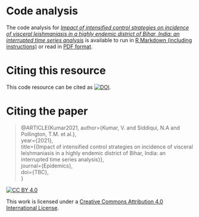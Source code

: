 # Code analysis
The code analysis for [*Impact of intensified control strategies on incidence of visceral leishmaniasis in a highly endemic district of Bihar, India: an interrupted time series analysis*](https://www.researchgate.net/publication/344720043_Impact_of_intensified_control_strategies_on_incidence_of_visceral_leishmaniasis_in_a_highly_endemic_district_of_Bihar_India) is available to run in [R Markdown (including instructions)](code_analysis.Rmd) or read in [PDF format](code_analysis.pdf). 

# Citing this resource
This code resource can be cited as [![DOI](https://zenodo.org/badge/356652646.svg)](https://zenodo.org/badge/latestdoi/356652646).

# Citing the paper

> @ARTICLE{Kumar2021,
 author={Kumar, V. and Siddiqui, N.A and Pollington, T.M. et al.},  
 year={2021},  
 title={{Impact of intensified control strategies on incidence of visceral leishmaniasis in a highly endemic district of Bihar, India: an interrupted time series analysis}},  
 journal={Epidemics},  
 doi={TBC},  
}

[![CC BY 4.0][cc-by-shield]][cc-by]  

This work is licensed under a [Creative Commons Attribution 4.0 International License][cc-by].  

[cc-by]: http://creativecommons.org/licenses/by/4.0/  
[cc-by-shield]: https://img.shields.io/badge/License-CC%20BY%204.0-lightgrey.svg  
